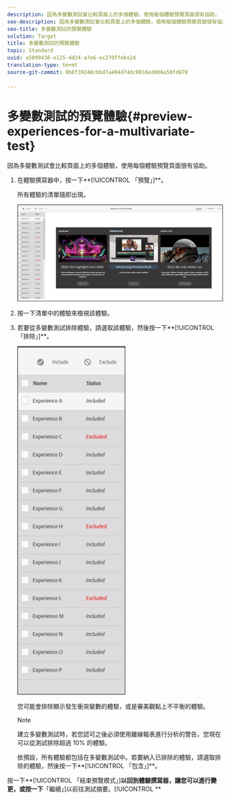 ```yaml
---
description: 因為多變數測試會比較頁面上的多個體驗，使用每個體驗預覽頁面很有協助。
seo-description: 因為多變數測試會比較頁面上的多個體驗，使用每個體驗預覽頁面很有協助。
seo-title: 多變數測試的預覽體驗
solution: Target
title: 多變數測試的預覽體驗
topic: Standard
uuid: a5099438-e125-4d24-a7e6-ec270ffeba24
translation-type: tm+mt
source-git-commit: 9b8f39240cbbd7a494d74dc0016ed666a58fd870

---
```



# 多變數測試的預覽體驗{#preview-experiences-for-a-multivariate-test}

因為多變數測試會比較頁面上的多個體驗，使用每個體驗預覽頁面很有協助。

1. 在體驗撰寫器中，按一下**[!UICONTROL 「預覽」]**。

   所有體驗的清單隨即出現。

   ![](assets/preview.png)

1. 按一下清單中的體驗來檢視該體驗。

1. 若要從多變數測試排除體驗，請選取該體驗，然後按一下**[!UICONTROL 「排除」]**。

   ![](assets/excludeexperience.png)

   您可能會排除顯示發生衝突變數的體驗，或是審美觀點上不平衡的體驗。

   >[!NOTE]
   >
   >建立多變數測試時，若您認可之後必須使用離線報表進行分析的警告，您現在可以從測試排除超過 10% 的體驗。

   依預設，所有體驗都包括在多變數測試中。若要納入已排除的體驗，請選取排除的體驗，然後按一下**[!UICONTROL 「包含」]**。

按一下**[!UICONTROL 「結束預覽模式」]**以回到體驗撰寫器，讓您可以進行變更，或按一下**「繼續」]以前往測試摘要。[!UICONTROL **

